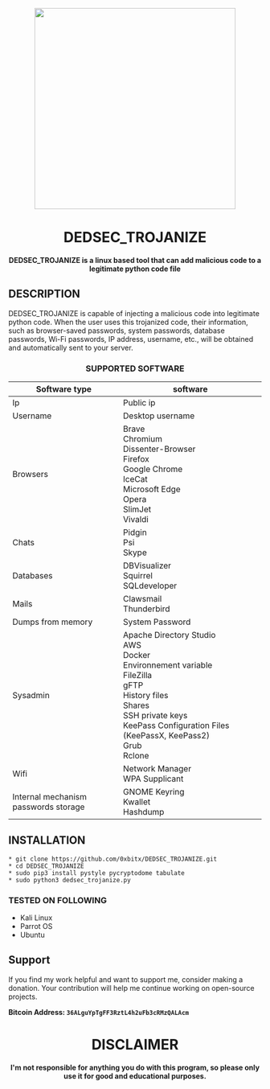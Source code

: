 
<p align="center">
<img src="https://i.pinimg.com/originals/86/53/c0/8653c037712f7f7edc778dbc14ed7f41.png", width="400", height="400">
</p>
<h1 align="center"> DEDSEC_TROJANIZE</h1>
<h4 align="center">DEDSEC_TROJANIZE is a linux based tool that can add malicious code to a legitimate python code file </h4>

## DESCRIPTION
DEDSEC_TROJANIZE is capable of injecting a malicious code into legitimate python code. When the user uses this trojanized code, their information, such as browser-saved passwords, system passwords, database passwords, Wi-Fi passwords, IP address, username, etc., will be obtained and automatically sent to your server.


<h3 align="center"> SUPPORTED SOFTWARE</h3>
<div align="center">
   
  | Software type | software  |
  | -- | -- |
  | Ip  | Public ip |
  | Username    | Desktop username  |
  | Browsers | Brave<br> Chromium<br> Dissenter-Browser<br> Firefox<br> Google Chrome<br> IceCat<br> Microsoft Edge<br> Opera<br> SlimJet<br> Vivaldi |
  | Chats | Pidgin<br> Psi<br> Skype| Pidgin<br> Psi | 
  | Databases | DBVisualizer<br> Squirrel<br> SQLdeveloper  | 
  | Mails | Clawsmail<br> Thunderbird |
  | Dumps from memory | System Password |  |
  | Sysadmin |  Apache Directory Studio<br> AWS<br>  Docker<br> Environnement variable<br> FileZilla<br> gFTP<br> History files<br> Shares <br> SSH private keys <br> KeePass Configuration Files (KeePassX, KeePass2) <br> Grub <br> Rclone |
  | Wifi | Network Manager<br> WPA Supplicant | 
  | Internal mechanism passwords storage | GNOME Keyring<br> Kwallet<br> Hashdump | 
</div>


## INSTALLATION 
    * git clone https://github.com/0xbitx/DEDSEC_TROJANIZE.git
    * cd DEDSEC_TROJANIZE
    * sudo pip3 install pystyle pycryptodome tabulate
    * sudo python3 dedsec_trojanize.py

### TESTED ON FOLLOWING
* Kali Linux 
* Parrot OS 
* Ubuntu


## Support

If you find my work helpful and want to support me, consider making a donation. Your contribution will help me continue working on open-source projects.

**Bitcoin Address: `36ALguYpTgFF3RztL4h2uFb3cRMzQALAcm`**

<h1 align="center"> DISCLAIMER </h1>

<h4 align="center">I'm not responsible for anything you do with this program, so please only use it for good and educational purposes. </h4>
